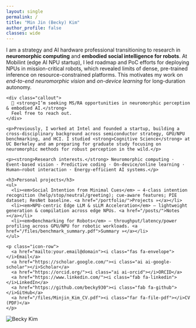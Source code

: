 ```yaml
---
layout: single
permalink: /
title: "Min Jin (Becky) Kim"
author_profile: false
classes: wide
---
```


<div class="hero">
  <div class="text">
    <p>I am a strategy and AI hardware professional transitioning to research in <strong>neuromorphic computing</strong> and <strong>embodied social intelligence for robots</strong>. At Mobilint (edge AI NPU startup), I led roadmap and PoC efforts for deploying NPUs in mission-critical robots, which revealed limits of dense, pre-trained inference on resource-constrained platforms. This motivates my work on <em>end-to-end neuromorphic vision</em> and <em>on-device learning</em> for long-duration autonomy.</p>

    <div class="callout">
      📣 <strong>I’m seeking MS/RA opportunities in neuromorphic perception & embodied AI.</strong>
      Feel free to reach out.
    </div>

    <p>Previously, I worked at Intel and founded a startup, building a cross-disciplinary background across semiconductor strategy, GPU/NPU benchmarking, and HCI. I studied <strong>Cognitive Science</strong> at UC Berkeley and am preparing for graduate study focusing on neuromorphic methods for robust perception in the wild.</p>

    <p><strong>Research interests.</strong> Neuromorphic computing · Event-based vision · Predictive coding · On-device/online learning · Human–robot interaction · Energy-efficient AI systems.</p>

    <h3>Personal projects</h3>
    <ul>
      <li><em>Social Intention from Minimal Cues</em> — 4-class intention recognition (help/stop/neutral/greeting); cue-aware features; PIE dataset; ResNet baseline. <a href="/portfolio/">Projects »</a></li>
      <li><em>NPU-centric Edge LLM & sLLM Acceleration</em> — lightweight generation & compilation across edge NPUs. <a href="/posts/">Notes »</a></li>
      <li><em>Benchmarking for Robots</em> — throughput/latency/power profiling across GPU/NPU for robotic workloads. <a href="/files/benchmark_summary.pdf">Summary »</a></li>
    </ul>

    <p class="icon-row">
      <a href="mailto:your.email@domain"><i class="fas fa-envelope"></i>Email</a>
      <a href="https://scholar.google.com/"><i class="ai ai-google-scholar"></i>Scholar</a>
      <a href="https://orcid.org/"><i class="ai ai-orcid"></i>ORCID</a>
      <a href="https://www.linkedin.com/"><i class="fab fa-linkedin"></i>LinkedIn</a>
      <a href="https://github.com/becky930"><i class="fab fa-github"></i>GitHub</a>
      <a href="/files/Minjin_Kim_CV.pdf"><i class="far fa-file-pdf"></i>CV (PDF)</a>
    </p>
  </div>

  <div class="photo">
    <img src="/images/profile.jpg" alt="Becky Kim">
  </div>
</div>

